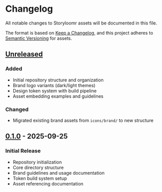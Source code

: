# Changelog

All notable changes to Storyloomr assets will be documented in this file.

The format is based on [Keep a Changelog](https://keepachangelog.com/en/1.0.0/),
and this project adheres to [Semantic Versioning](https://semver.org/spec/v2.0.0.html) for assets.

## [Unreleased]

### Added

- Initial repository structure and organization
- Brand logo variants (dark/light themes)
- Design token system with build pipeline
- Asset embedding examples and guidelines

### Changed

- Migrated existing brand assets from `icons/brand/` to new structure

## [0.1.0] - 2025-09-25

### Initial Release

- Repository initialization
- Core directory structure
- Brand guidelines and usage documentation
- Token build system setup
- Asset referencing documentation

[Unreleased]: https://github.com/storyloomr/storyloomr-assets/compare/assets-v0.1.0...HEAD
[0.1.0]: https://github.com/storyloomr/storyloomr-assets/releases/tag/assets-v0.1.0
